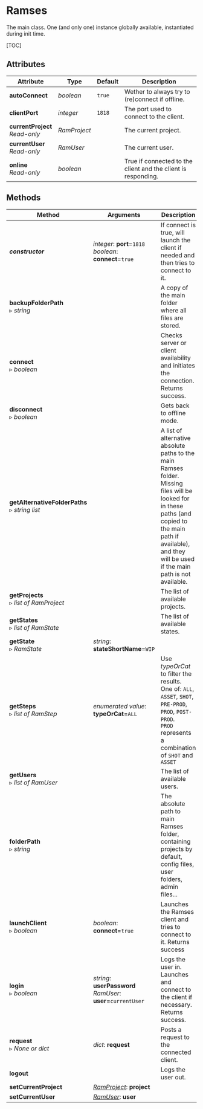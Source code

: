 # Ramses

The main class. One (and only one) instance globally available, instantiated during init time.

[TOC]

## Attributes

| Attribute | Type | Default | Description |
| --- | --- | --- | --- |
| **autoConnect** | *boolean* | `true` | Wether to always try to (re)connect if offline. |
| **clientPort** | *integer* | `1818` | The port used to connect to the client. |
| **currentProject**<br />*Read-only* | *RamProject* | | The current project. |
| **currentUser**<br />*Read-only* | *RamUser* | | The current user. |
| **online**<br/>*Read-only* | *boolean* | | True if connected to the client and the client is responding. |

## Methods

| Method | Arguments | Description |
| --- | --- | --- |
| ***constructor*** | *integer*: **port**=`1818`<br />*boolean*: **connect**=`true` | If connect is true, will launch the client if needed and then tries to connect to it. |
| **backupFolderPath**<br />▹ *string* | | A copy of the main folder where all files are stored. |
| **connect**<br />▹ *boolean* | | Checks server or client availability and initiates the connection. Returns success. |
| **disconnect**<br />▹ *boolean* | | Gets back to offline mode. |
| **getAlternativeFolderPaths**<br />▹ *string list* | | A list of alternative absolute paths to the main Ramses folder. Missing files will be looked for in these paths (and copied to the main path if available), and they will be used if the main path is not available. |
| **getProjects**<br />▹ *list of RamProject* | | The list of available projects. |
| **getStates**<br />▹ *list of RamState* | | The list of available states. |
| **getState**<br />▹ *RamState* | *string*: **stateShortName**=`WIP` | |
| **getSteps**<br />▹ *list of RamStep* | *enumerated value*: **typeOrCat**=`ALL` | Use *typeOrCat* to filter the results.<br />One of: `ALL`, `ASSET`, `SHOT`, `PRE-PROD`, `PROD`, `POST-PROD`.<br />`PROD` represents a combination of `SHOT` and `ASSET` |
| **getUsers**<br />▹ *list of RamUser* | | The list of available users. |
| **folderPath**<br />▹ *string* | | The absolute path to main Ramses folder, containing projects by default, config files, user folders, admin files... |
| **launchClient**<br />▹ *boolean* | *boolean*: **connect**=`true`| Launches the Ramses client and tries to connect to it. Returns success |
| **login**<br />▹ *boolean* | *string*: **userPassword**<br />*RamUser*: **user**=`currentUser` | Logs the user in. Launches and connect to the client if necessary.  Returns success. |
| **request**<br />▹ *None or dict* | *dict*: **request**<br /> | Posts a request to the connected client. |
| **logout**| | Logs the user out. |
| **setCurrentProject** | *[RamProject](ram_project.md)*: **project** | |
| **setCurrentUser** | *[RamUser](ram_user.md)*: **user** | |